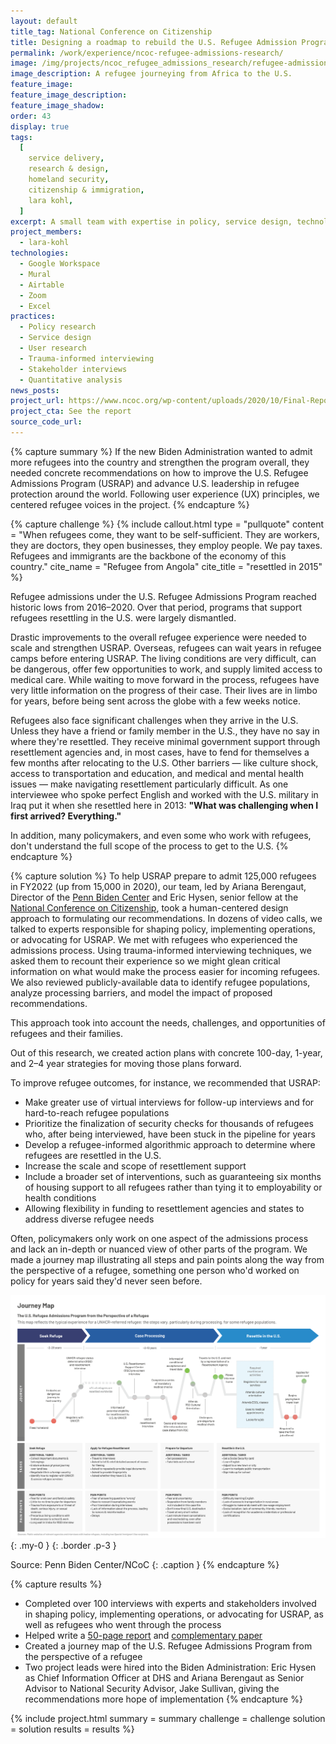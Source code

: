 ```yaml
---
layout: default
title_tag: National Conference on Citizenship
title: Designing a roadmap to rebuild the U.S. Refugee Admission Program
permalink: /work/experience/ncoc-refugee-admissions-research/
image: /img/projects/ncoc_refugee_admissions_research/refugee-admissions.svg
image_description: A refugee journeying from Africa to the U.S.
feature_image:
feature_image_description:
feature_image_shadow:
order: 43
display: true
tags:
  [
    service delivery,
    research & design,
    homeland security,
    citizenship & immigration,
    lara kohl,
  ]
excerpt: A small team with expertise in policy, service design, technology, and data science seek to prepare the new administration to strengthen the U.S. Refugee Admissions Program.
project_members:
  - lara-kohl
technologies:
  - Google Workspace
  - Mural
  - Airtable
  - Zoom
  - Excel
practices:
  - Policy research
  - Service design
  - User research
  - Trauma-informed interviewing
  - Stakeholder interviews
  - Quantitative analysis
news_posts:
project_url: https://www.ncoc.org/wp-content/uploads/2020/10/Final-Report-A-Roadmap-to-Rebuilding-USRAP.pdf
project_cta: See the report
source_code_url:
---
```


{% capture summary %}
If the new Biden Administration wanted to admit more refugees into the country
and strengthen the program overall, they needed concrete recommendations on
how to improve the U.S. Refugee Admissions Program (USRAP) and advance U.S.
leadership in refugee protection around the world. Following user experience
(UX) principles, we centered refugee voices in the project.
{% endcapture %}

{% capture challenge %}
{% include callout.html
  type = "pullquote"
  content = "When refugees come, they want to be self-sufficient. They are workers, they are doctors, they open businesses, they employ people. We pay taxes. Refugees and immigrants are the backbone of the economy of this country."
  cite_name = "Refugee from Angola"
  cite_title = "resettled in 2015"
%}

Refugee admissions under the U.S. Refugee Admissions Program reached historic
lows from 2016–2020. Over that period, programs that support refugees
resettling in the U.S. were largely dismantled.

Drastic improvements to the overall refugee experience were needed to scale
and strengthen USRAP. Overseas, refugees can wait years in refugee camps
before entering USRAP. The living conditions are very difficult, can be
dangerous, offer few opportunities to work, and supply limited access to
medical care. While waiting to move forward in the process, refugees have very
little information on the progress of their case. Their lives are in limbo for
years, before being sent across the globe with a few weeks notice.

Refugees also face significant challenges when they arrive in the U.S. Unless
they have a friend or family member in the U.S., they have no say in where
they're resettled. They receive minimal government support through
resettlement agencies and, in most cases, have to fend for themselves a few
months after relocating to the U.S. Other barriers — like culture shock,
access to transportation and education, and medical and mental health issues
— make navigating resettlement particularly difficult. As one
interviewee who spoke perfect English and worked with the U.S. military in
Iraq put it when she resettled here in 2013:
<b>"What was challenging when I first arrived? Everything."</b>

In addition, many policymakers, and even some who work with refugees, don't
understand the full scope of the process to get to the U.S.
{% endcapture %}

{% capture solution %}
To help USRAP prepare to admit 125,000 refugees in FY2022 (up from 15,000 in
2020), our team, led by Ariana Berengaut, Director of the
[Penn Biden Center](https://global.upenn.edu/penn-biden-center) and
Eric Hysen, senior fellow at the
[National Conference on Citizenship](https://ncoc.org/), took a
human-centered design approach to formulating our recommendations. In dozens
of video calls, we talked to experts responsible for shaping policy,
implementing operations, or advocating for USRAP. We met with refugees who
experienced the admissions process. Using trauma-informed interviewing
techniques, we asked them to recount their experience so we might glean
critical information on what would make the process easier for incoming
refugees. We also reviewed publicly-available data to identify refugee
populations, analyze processing barriers, and model the impact of proposed
recommendations.

This approach took into account the needs, challenges, and opportunities of
refugees and their families.

Out of this research, we created action plans with concrete 100-day, 1-year,
and 2–4 year strategies for moving those plans forward.

To improve refugee outcomes, for instance, we recommended that USRAP:

- Make greater use of virtual interviews for follow-up interviews and for
  hard-to-reach refugee populations
- Prioritize the finalization of security checks for thousands of refugees
  who, after being interviewed, have been stuck in the pipeline for years
- Develop a refugee-informed algorithmic approach to determine where refugees
  are resettled in the U.S.
- Increase the scale and scope of resettlement support
- Include a broader set of interventions, such as guaranteeing six months of
  housing support to all refugees rather than tying it to employability or
  health conditions
- Allowing flexibility in funding to resettlement agencies and states to
  address diverse refugee needs

Often, policymakers only work on one aspect of the admissions process and
lack an in-depth or nuanced view of other parts of the program. We made a
journey map illustrating all steps and pain points along the way from the
perspective of a refugee, something one person who'd worked on policy for
years said they'd never seen before.

![A journey map of the refugee admission experience.](/img/projects/ncoc_refugee_admissions_research/refugee-admission-journey-map.png){: .my-0 }
{: .border .p-3 }

Source: Penn Biden Center/NCoC
{: .caption }
{% endcapture %}

{% capture results %}
- Completed over 100 interviews with experts and stakeholders involved in
  shaping policy, implementing operations, or advocating for USRAP, as well as
  refugees who went through the process
- Helped write a [50-page report](https://global.upenn.edu/penn-biden-center/refugee-admissions-project) and [complementary paper](https://global.upenn.edu/sites/default/files/penn-biden-center/Restoring%20U.S.%20Global%20Leadership%20on%20Refugee%20Protection.pdf)
- Created a journey map of the U.S. Refugee Admissions Program from the
  perspective of a refugee
- Two project leads were hired into the Biden Administration: Eric Hysen as
  Chief Information Officer at DHS and Ariana Berengaut as Senior Advisor to
  National Security Advisor, Jake Sullivan, giving the recommendations more
  hope of implementation
{% endcapture %}

{% include project.html
  summary = summary
  challenge = challenge
  solution = solution
  results = results
%}
